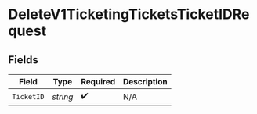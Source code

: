 # DeleteV1TicketingTicketsTicketIDRequest


## Fields

| Field              | Type               | Required           | Description        |
| ------------------ | ------------------ | ------------------ | ------------------ |
| `TicketID`         | *string*           | :heavy_check_mark: | N/A                |